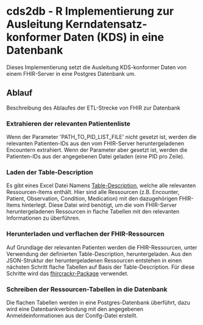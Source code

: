 # cds2db - R Implementierung zur Ausleitung Kerndatensatz-konformer Daten (KDS) in eine Datenbank

Dieses Implementierung setzt die Ausleitung KDS-konformer Daten von einem FHIR-Server in eine Postgres Datenbank um.

## Ablauf

Beschreibung des Ablaufes der ETL-Strecke von FHIR zur Datenbank

### Extrahieren der relevanten Patientenliste

Wenn der Parameter 'PATH_TO_PID_LIST_FILE' nicht gesetzt ist, werden die relevanten Patienten-IDs aus den vom FHIR-Server heruntergeladenen Encountern extrahiert. Wenn der Parameter aber gesetzt ist, werden die Patienten-IDs aus der angegebenen Datei geladen (eine PID pro Zeile).

### Laden der Table-Description

Es gibt eines Excel Datei  Namens [Table-Description](inst/extdata/Table_Description.xlsx), welche alle relevanten Ressourcen-Items enthält. Hier sind alle Ressourcen (z.B. Encounter, Patient, Observation, Condition, Medication) mit den dazugehörigen FHIR-Items hinterlegt. Diese Datei wird benötigt, um die vom FHIR-Server heruntergeladenen Ressourcen in flache Tabellen mit den relevanten Informationen zu überführen.

### Herunterladen und verflachen der FHIR-Ressourcen

Auf Grundlage der relevanten Patienten werden die FHIR-Ressourcen, unter Verwendung der definierten Table-Description, heruntergeladen. Aus den JSON-Struktur der heruntergeladenen Ressourcen entstehen in einen nächsten Schritt flache Tabellen auf Basis der Table-Description. Für diese Schritte wird das [fhircrackr-Package]('https://cran.r-project.org/web/packages/fhircrackr/index.html') verwendet.

### Schreiben der Ressourcen-Tabellen in die Datenbank

Die flachen Tabellen werden in eine Postgres-Datenbank überführt, dazu wird eine Datenbankverbindung mit den angegebenen Anmeldeinformationen aus der Conifg-Datei erstellt.

